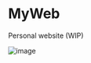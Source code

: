 # MyWeb
Personal website (WIP)

![image](https://user-images.githubusercontent.com/61494838/158788570-0eda0247-0c5d-4e96-a9b5-687c3d02d329.png)

